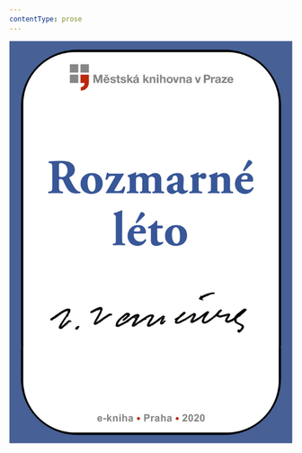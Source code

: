 ```yaml
---
contentType: prose
---
```


<section>

![obalka_rozmarne_leto2.jpg](./resources/obalka_rozmarne_leto2_fmt.jpeg)

</section>
